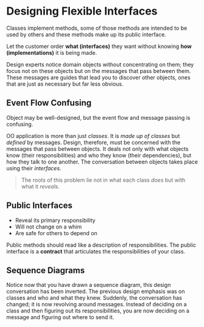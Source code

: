 # Designing Flexible Interfaces

Classes implement methods, some of those methods are intended to be used by others and these methods make up its public interface.

Let the customer order **what (interfaces)** they want without knowing **how (implementations)** it is being made.

Design experts notice domain objects without concentrating on them; they focus not on these objects but on the messages that pass between them. These messages are guides that lead you to discover other objects, ones that are just as necessary but far less obvious.

## Event Flow Confusing

Object may be well-designed, but the event flow and message passing is confusing.

OO application is more than just *classes*. It is *made up of classes* but *defined* by messages. Design, therefore, must be concerned with the messages that pass between objects. It deals not only with what objects know (their responsibilities) and who they know (their dependencies), but how they talk to one another. The conversation between objects takes place using their *interfaces*.

> The roots of this problem lie not in what each class *does* but with what it *reveals*.

## Public Interfaces

* Reveal its primary responsibility
* Will not change on a whim
* Are safe for others to depend on

Public methods should read like a description of responsibilities. The public interface is a **contract** that articulates the responsibilities of your class.

## Sequence Diagrams

Notice now that you have drawn a sequence diagram, this design conversation has been inverted. The previous design emphasis was on classes and who and what they knew. Suddenly, the conversation has changed; it is now revolving around messages. Instead of deciding on a class and then figuring out its responsibilities, you are now deciding on a message and figuring out where to send it.